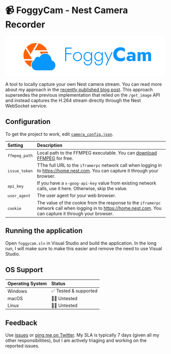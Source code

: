 # 📹 FoggyCam - Nest Camera Recorder

![FoggyCam Logo](/media/foggycam-logo.png)

A tool to locally capture your own Nest camera stream. You can read more about my approach in the [recently published blog post](https://den.dev/blog/free-nest-video-recording/). This approach supersedes the previous implementation that relied on the `/get_image` API and instead captures the H.264 stream directly through the Nest WebSocket service.

## Configuration

To get the project to work, edit [`camera_config.json`](/foggycam/camera_config.json).

| Setting | Description |
|:--------|:------------|
| `ffmpeg_path` | Local path to the FFMPEG executable. You can [download FFMPEG](https://ffmpeg.org/download.html) for free. |
| `issue_token` | TThe full URL to the `iframerpc` network call when logging in to https://home.nest.com. You can capture it through your browser. |
| `api_key` | If you have a `x-goog-api-key` value from existing network calls, use it here. Otherwise, skip the value. |
| `user_agent` | The user agent for your web browser. |
| `cookie` | The value of the cookie from the response to the `iframerpc` network call when logging in to https://home.nest.com. You can capture it through your browser. |

## Running the application

Open `foggycam.sln` in Visual Studio and build the application. In the long run, I will make sure to make this easier and remove the need to use Visual Studio.

## OS Support

| Operating System | Status |
|:-----------------|:-------|
| Windows          | ✅ Tested & supported |
| macOS            | 🙋‍♂️ Untested |
| Linux            | 🙋‍♂️ Untested |

## Feedback

Use [issues](https://github.com/dend/foggycam/issues) or [ping me on Twitter](https://twitter.com/denniscode). My SLA is typically 7 days (given all my other responsibilities), but I am actively triaging and working on the reported issues.
